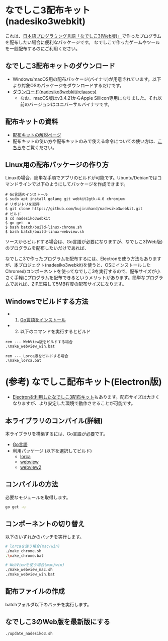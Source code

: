 # なでしこ3配布キット(nadesiko3webkit)

これは、[日本語プログラミング言語「なでしこ3(Web版)」](https://nadesi.com/)で作ったプログラムを配布したい場合に便利なパッケージです。
なでしこで作ったゲームやツールを一般配布するのにご利用ください。

## なでしこ3配布キットのダウンロード

- Windows/macOS用の配布パッケージ(バイナリ)が用意されています。以下より対象OSのパッケージをダウンロードするだけです。
- [ダウンロード(nadesiko3webkit/relaases)](https://github.com/kujirahand/nadesiko3webkit/releases)
  - なお、macOS版はv3.4.21からApple Sillicon専用になりました。それ以前のバージョンはユニバーサルバイナリです。

## 配布キットの資料

- [配布キットの解説ページ](https://nadesi.com/doc3/go.php?16421)
- 配布キットの使い方や配布キットのみで使える命令についての使い方は、[こちら](batch/res/README.md)をご覧ください。

## Linux用の配布パッケージの作り方

Linuxの場合、簡単な手順でアプリのビルドが可能です。Ubuntu/Debianではコマンドラインで以下のようにしてパッケージを作成できます。

```
# Go言語のインストール
$ sudo apt install golang git webkit2gtk-4.0 chromium
# リポジトリを取得
$ git clone https://github.com/kujirahand/nadesiko3webkit.git
# ビルド
$ cd nadesiko3webkit
$ go get -u
$ bash batch/build-linux-chrome.sh
$ bash batch/build-linux-webview.sh
```

ソースからビルドする場合は、Go言語が必要になりますが、なでしこ3(Web版)のプログラムを配布したいだけであれば、

なでしこ3で作ったプログラムを配布するには、Electronを使う方法もありますが、本プロジェクト(nadesiko3webkit)を使うと、OSにインストールしたChromeのコンポーネントを使ってなでしこ3を実行するので、配布サイズが小さく手軽にプログラムを配布できるというメリットがあります。簡単なプログラムであれば、ZIP圧縮して5MB程度の配布サイズになります。

## Windowsでビルドする方法

- 1. [Go言語をインストール](https://go.dev/dl/)
- 2. 以下のコマンドを実行するとビルド

```
rem --- WebView版をビルドする場合
.\make_webview_win.bat

rem --- Lorca版をビルドする場合
.\make_lorca.bat
```

# (参考) なでしこ配布キット(Electron版)

- [Electronを利用したなでしこ3配布キット](https://github.com/kujirahand/nadesiko3electron)もあります。配布サイズは大きくなりますが、より安定した環境で動作させることが可能です。

## 本ライブラリのコンパイル(詳細)

本ライブラリを構築するには、Go言語が必要です。

 - [Go言語](https://golang.org/)
 - 利用パッケージ (以下を選択してビルド)
   - [lorca](https://github.com/zserge/lorca)
   - [webview](https://github.com/webview/webview)
   - [webview2](https://github.com/jchv/go-webview2)

## コンパイルの方法

必要なモジュールを取得します。

```bash
go get -u
```

## コンポーネントの切り替え

以下のいずれかのバッチを実行します。

```bash
# lorcaを使う場合(mac/win)
./make_chrome.sh
.\make_chrome.bat

# WebViewを使う場合(mac/win)
./make_webview_mac.sh
./make_webview_win.bat
```

## 配布ファイルの作成

batchフォルダ以下のバッチを実行します。

## なでしこ3のWeb版を最新版にする

```bash
./update_nadesiko3.sh
```

